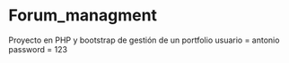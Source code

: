 # Forum_managment
Proyecto en PHP y bootstrap de gestión de un portfolio
usuario = antonio
password = 123
